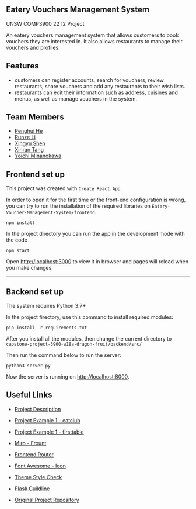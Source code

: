 ## Eatery Vouchers Management System
UNSW COMP3900 22T2 Project

An eatery vouchers management system that allows customers to book vouchers they are interested in. It also allows restaurants to manage their vouchers and profiles. 

## Features
- customers can register accounts, search for vouchers, review restaurants, share vouchers and add any restaurants to their wish lists. 
- restaurants can edit their information such as address, cuisines and menus, as well as manage vouchers in the system.

## Team Members

-   [Penghui He](https://github.com/howardhehui)
-   [Runze Li](https://github.com/RazeenLI)
-   [Xingyu Shen](https://github.com/ggracee17)
-   [Xinran Tang](https://github.com/freesia-hlcs)
-   [Yoichi Minanokawa](https://github.com/Yoichi0831)

## Frontend set up 

This project was created with `Create React App`.

In order to open it for the first time or the front-end configuration is wrong, you can try to run the installation of the required libraries on `Eatery-Voucher-Management-System/frontend`.

```
npm install
```

In the project directory you can run the app in the development mode with the code
```
npm start
```
Open [http://localhost:3000](http://localhost:3000) to view it in browser and pages will reload when you make changes.

---

## Backend set up

The system requires Python 3.7+

In the project firectory, use this command to install required modules:

```
pip install -r requirements.txt
```

After you install all the modules, then change the current directory to `capstone-project-3900-w18a-dragon-fruit/backend/src/`

Then run the command below to run the server:

```
python3 server.py
```

Now the server is running on [http://localhost:8000](http://localhost:8000).

## Useful Links

-   [Project Description](https://webcms3.cse.unsw.edu.au/COMP9900/22T2/resources/77128)
-   [Project Example 1 - eatclub](https://eatclub.com.au/)
-   [Project Example 1 - firsttable](https://www.firsttable.com.au/sydney)

-   [Miro - Frount](https://miro.com/app/dashboard/)
-   [Frontend Router](https://reactrouter.com/docs/en/v6/getting-started/tutorial)
-   [Font Awesome - Icon](https://fontawesome.com/icons)
-   [Theme Style Check](https://bareynol.github.io/mui-theme-creator/)
-   [Flask Guildline](https://flask.palletsprojects.com/en/2.2.x/)
-   [Original Project Repository](https://github.com/unsw-cse-comp3900-9900-22T2/capstone-project-3900-w18a-dragon-fruit.git)
